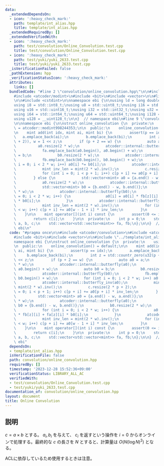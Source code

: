 ```yaml
---
data:
  _extendedDependsOn:
  - icon: ':heavy_check_mark:'
    path: template/int_alias.hpp
    title: template/int_alias.hpp
  _extendedRequiredBy: []
  _extendedVerifiedWith:
  - icon: ':heavy_check_mark:'
    path: test/convolution/Online_Convolution.test.cpp
    title: test/convolution/Online_Convolution.test.cpp
  - icon: ':heavy_check_mark:'
    path: test/yuki/yuki_2633.test.cpp
    title: test/yuki/yuki_2633.test.cpp
  _isVerificationFailed: false
  _pathExtension: hpp
  _verificationStatusIcon: ':heavy_check_mark:'
  attributes:
    links: []
  bundledCode: "#line 2 \"convolution/online_convolution.hpp\"\n\n#include <atcoder/convolution>\n\
    #include <atcoder/modint>\n#include <bit>\n#include <vector>\n\n#line 2 \"template/int_alias.hpp\"\
    \n\n#include <cstdint>\n\nnamespace ebi {\n\nusing ld = long double;\nusing std::size_t;\n\
    using i8 = std::int8_t;\nusing u8 = std::uint8_t;\nusing i16 = std::int16_t;\n\
    using u16 = std::uint16_t;\nusing i32 = std::int32_t;\nusing u32 = std::uint32_t;\n\
    using i64 = std::int64_t;\nusing u64 = std::uint64_t;\nusing i128 = __int128_t;\n\
    using u128 = __uint128_t;\n\n}  // namespace ebi\n#line 9 \"convolution/online_convolution.hpp\"\
    \n\nnamespace ebi {\n\nstruct online_convolution {\n  private:\n    using mint\
    \ = atcoder::modint998244353;\n\n  public:\n    online_convolution() = default;\n\
    \n    mint add(int idx, mint ai, mint bi) {\n        assert(p == idx);\n     \
    \   a.emplace_back(ai);\n        b.emplace_back(bi);\n        int z = std::countr_zero(u32(p\
    \ + 2)), w = 1 << z;\n        if (p + 2 == w) {\n            auto a0 = a;\n  \
    \          a0.resize(2 * w);\n            atcoder::internal::butterfly(a0);\n\
    \            fa.emplace_back(a0.begin(), a0.begin() + w);\n            auto b0\
    \ = b;\n            b0.resize(2 * w);\n            atcoder::internal::butterfly(b0);\n\
    \            fb.emplace_back(b0.begin(), b0.begin() + w);\n            for (int\
    \ i = 0; i < 2 * w; i++) a0[i] *= b0[i];\n            atcoder::internal::butterfly_inv(a0);\n\
    \            mint inv_len = mint(2 * w).inv();\n            c.resize(2 * p + 2);\n\
    \            for (int i = 0; i < p + 1; i++) c[p + i] += a0[p + i] * inv_len;\n\
    \        } else {\n            std::vector<mint> a0 = {a.end() - w, a.end()};\n\
    \            a0.resize(2 * w);\n            atcoder::internal::butterfly(a0);\n\
    \            std::vector<mint> b0 = {b.end() - w, b.end()};\n            b0.resize(2\
    \ * w);\n            atcoder::internal::butterfly(b0);\n            for (int i\
    \ = 0; i < 2 * w; i++) {\n                a0[i] = a0[i] * fb[z][i] + fa[z][i]\
    \ * b0[i];\n            }\n            atcoder::internal::butterfly_inv(a0);\n\
    \            mint inv_len = mint(2 * w).inv();\n            for (int i = 0; i\
    \ < w; i++) c[p + i] += a0[w - 1 + i] * inv_len;\n        }\n        return c[p++];\n\
    \    }\n\n    mint operator[](int i) const {\n        assert(0 <= i && i < p);\n\
    \        return c[i];\n    }\n\n  private:\n    int p = 0;\n    std::vector<mint>\
    \ a, b, c;\n    std::vector<std::vector<mint>> fa, fb;\n};\n\n}  // namespace\
    \ ebi\n"
  code: "#pragma once\n\n#include <atcoder/convolution>\n#include <atcoder/modint>\n\
    #include <bit>\n#include <vector>\n\n#include \"../template/int_alias.hpp\"\n\n\
    namespace ebi {\n\nstruct online_convolution {\n  private:\n    using mint = atcoder::modint998244353;\n\
    \n  public:\n    online_convolution() = default;\n\n    mint add(int idx, mint\
    \ ai, mint bi) {\n        assert(p == idx);\n        a.emplace_back(ai);\n   \
    \     b.emplace_back(bi);\n        int z = std::countr_zero(u32(p + 2)), w = 1\
    \ << z;\n        if (p + 2 == w) {\n            auto a0 = a;\n            a0.resize(2\
    \ * w);\n            atcoder::internal::butterfly(a0);\n            fa.emplace_back(a0.begin(),\
    \ a0.begin() + w);\n            auto b0 = b;\n            b0.resize(2 * w);\n\
    \            atcoder::internal::butterfly(b0);\n            fb.emplace_back(b0.begin(),\
    \ b0.begin() + w);\n            for (int i = 0; i < 2 * w; i++) a0[i] *= b0[i];\n\
    \            atcoder::internal::butterfly_inv(a0);\n            mint inv_len =\
    \ mint(2 * w).inv();\n            c.resize(2 * p + 2);\n            for (int i\
    \ = 0; i < p + 1; i++) c[p + i] += a0[p + i] * inv_len;\n        } else {\n  \
    \          std::vector<mint> a0 = {a.end() - w, a.end()};\n            a0.resize(2\
    \ * w);\n            atcoder::internal::butterfly(a0);\n            std::vector<mint>\
    \ b0 = {b.end() - w, b.end()};\n            b0.resize(2 * w);\n            atcoder::internal::butterfly(b0);\n\
    \            for (int i = 0; i < 2 * w; i++) {\n                a0[i] = a0[i]\
    \ * fb[z][i] + fa[z][i] * b0[i];\n            }\n            atcoder::internal::butterfly_inv(a0);\n\
    \            mint inv_len = mint(2 * w).inv();\n            for (int i = 0; i\
    \ < w; i++) c[p + i] += a0[w - 1 + i] * inv_len;\n        }\n        return c[p++];\n\
    \    }\n\n    mint operator[](int i) const {\n        assert(0 <= i && i < p);\n\
    \        return c[i];\n    }\n\n  private:\n    int p = 0;\n    std::vector<mint>\
    \ a, b, c;\n    std::vector<std::vector<mint>> fa, fb;\n};\n\n}  // namespace\
    \ ebi"
  dependsOn:
  - template/int_alias.hpp
  isVerificationFile: false
  path: convolution/online_convolution.hpp
  requiredBy: []
  timestamp: '2023-12-28 15:52:36+09:00'
  verificationStatus: LIBRARY_ALL_AC
  verifiedWith:
  - test/convolution/Online_Convolution.test.cpp
  - test/yuki/yuki_2633.test.cpp
documentation_of: convolution/online_convolution.hpp
layout: document
title: Online Convolution
---
```


## 説明

$c = a \times b$ とする。 $a_i, b_i$ を与えて、 $c_i$ を返すという操作を $i = 0$ からオンラインで処理する。最終的な $c$ の長さを $N$ とすると、計算量は $O(N(\log N)^2)$ となる。

ACLに依存しているため使用するときは注意。
